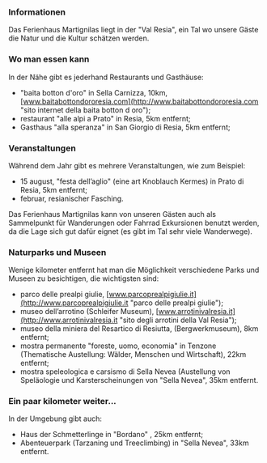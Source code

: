 ### Informationen

Das Ferienhaus Martignilas liegt in der "Val Resia", ein Tal wo unsere Gäste die Natur und die Kultur schätzen werden.

### Wo man essen kann

In der Nähe gibt es jederhand Restaurants und Gasthäuse:

* "baita botton d'oro" in Sella Carnizza, 10km, [www.baitabottondororesia.com](http://www.baitabottondororesia.com "sito internet della baita botton d oro");
* restaurant "alle alpi a Prato" in  Resia, 5km entfernt;
* Gasthaus "alla speranza" in San Giorgio di Resia, 5km entfernt;

### Veranstaltungen

Während dem Jahr gibt es mehrere Veranstaltungen, wie zum Beispiel:

* 15 august, "festa dell’aglio" (eine art Knoblauch Kermes) in Prato di Resia, 5km entfernt;
* februar, resianischer  Fasching.

Das Ferienhaus Martignilas kann von unseren Gästen auch als Sammelpunkt für Wanderungen oder Fahrrad Exkursionen benutzt werden, da die Lage sich gut dafür eignet (es gibt im Tal sehr viele Wanderwege).

### Naturparks und Museen

Wenige kilometer entfernt hat man die Möglichkeit verschiedene Parks und Museen zu besichtigen, die wichtigsten sind:

* parco delle prealpi giulie, [www.parcoprealpigiulie.it](http://www.parcoprealpigiulie.it "parco delle prealpi giulie");
* museo dell’arrotino (Schleifer Museum), [www.arrotinivalresia.it](http://www.arrotinivalresia.it "sito degli arrotini della Val Resia");
* museo della miniera del Resartico di Resiutta, (Bergwerkmuseum), 8km entfernt;
* mostra permanente "foreste, uomo, economia" in Tenzone (Thematische Austellung: Wälder, Menschen und Wirtschaft), 22km entfernt;
* mostra speleologica e carsismo di Sella Nevea (Austellung von Speläologie und Karsterscheinungen von "Sella Nevea", 35km entfernt.

### Ein paar kilometer weiter...

In der Umgebung gibt auch:

* Haus der Schmetterlinge in "Bordano" , 25km entfernt;
* Abenteuerpark (Tarzaning und Treeclimbing) in "Sella Nevea", 33km entfernt.

